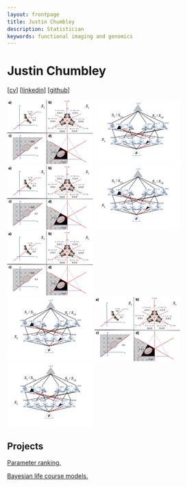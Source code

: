 ```yaml
---
layout: frontpage
title: Justin Chumbley
description: Statistician
keywords: functional imaging and genomics
---
```



# Justin Chumbley
 
[[cv](http://chumbleycode.github.io/chumbleycode.github.io/docs/cv.pdf)] [[linkedin](https://www.linkedin.com/in/chumbleycode)] [[github](https://github.com/chumbleycode/)]

[<img src="docs/finest_order1.png" alt="drawing" width="200">](docs/fcr_apa.pdf)
[<img src="docs/finest_order2.png" alt="drawing" width="200">](docs/fcr_apa.pdf) <br/>
[<img src="docs/finest_order1.png" alt="drawing" width="200">](docs/fcr_apa.pdf)
[<img src="docs/finest_order2.png" alt="drawing" width="200">](docs/fcr_apa.pdf)
[<img src="docs/finest_order1.png" alt="drawing" width="200">](docs/fcr_apa.pdf) <br/>
[<img src="docs/finest_order2.png" alt="drawing" width="200">](docs/fcr_apa.pdf)
[<img src="docs/finest_order1.png" alt="drawing" width="200">](docs/fcr_apa.pdf) <br/>
[<img src="docs/finest_order2.png" alt="drawing" width="200">](docs/fcr_apa.pdf)

## Projects
[Parameter ranking.](credible_ranks.md)

[Bayesian life course models.](life_course.md)
